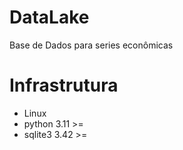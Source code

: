 # DataLake
Base de Dados para series econômicas

# Infrastrutura
- Linux
- python 3.11 >=
- sqlite3 3.42 >=
